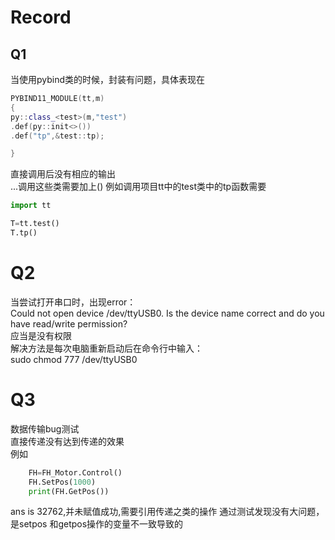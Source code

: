 # Record 

## Q1
当使用pybind类的时候，封装有问题，具体表现在
```c++
PYBIND11_MODULE(tt,m)
{
py::class_<test>(m,"test")
.def(py::init<>())
.def("tp",&test::tp);

}
```
直接调用后没有相应的输出  
...调用这些类需要加上() 例如调用项目tt中的test类中的tp函数需要  
```python
import tt

T=tt.test()
T.tp()

```
# Q2
当尝试打开串口时，出现error：  
Could not open device /dev/ttyUSB0. Is the device name correct and do you have read/write permission?  
应当是没有权限  
解决方法是每次电脑重新启动后在命令行中输入：  
sudo chmod 777 /dev/ttyUSB0

# Q3
数据传输bug测试  
直接传递没有达到传递的效果    
例如
```python
    FH=FH_Motor.Control()
    FH.SetPos(1000)
    print(FH.GetPos())
```
ans is 32762,并未赋值成功,需要引用传递之类的操作
通过测试发现没有大问题，是setpos 和getpos操作的变量不一致导致的

